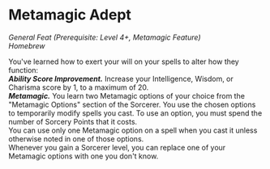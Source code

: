 # Metamagic Adept
*General Feat (Prerequisite: Level 4+, Metamagic Feature)*  
*Homebrew*

You've learned how to exert your will on your spells to alter how they function:  
***Ability Score Improvement.*** Increase your Intelligence, Wisdom, or Charisma score by 1, to a maximum of 20.  
***Metamagic.*** You learn two Metamagic options of your choice from the "Metamagic Options" section of the Sorcerer. You use the chosen options to temporarily modify spells you cast. To use an option, you must spend the number of Sorcery Points that it costs.  
You can use only one Metamagic option on a spell when you cast it unless otherwise noted in one of those options.  
Whenever you gain a Sorcerer level, you can replace one of your Metamagic options with one you don't know.